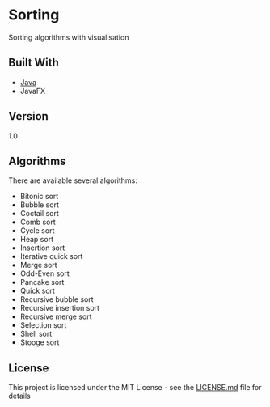 # Sorting
Sorting algorithms with visualisation


## Built With

* [Java](https://java.com/)
* JavaFX

## Version

1.0

## Algorithms

There are available several algorithms:
* Bitonic sort
* Bubble sort
* Coctail sort
* Comb sort
* Cycle sort
* Heap sort
* Insertion sort
* Iterative quick sort
* Merge sort
* Odd-Even sort
* Pancake sort
* Quick sort
* Recursive bubble sort
* Recursive insertion sort
* Recursive merge sort
* Selection sort
* Shell sort
* Stooge sort

## License

This project is licensed under the MIT License - see the [LICENSE.md](LICENSE) file for details

